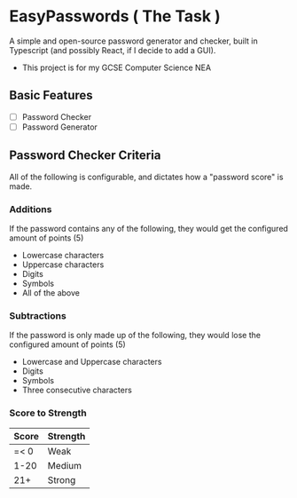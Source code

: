 # EasyPasswords ( The Task )
A simple and open-source password generator and checker, built in Typescript (and possibly React, if I decide to add a GUI).
- This project is for my GCSE Computer Science NEA

## Basic Features
- [ ] Password Checker
- [ ] Password Generator

## Password Checker Criteria
All of the following is configurable, and dictates how a "password score" is made.

### Additions
If the password contains any of the following, they would get the configured amount of points (5)
- Lowercase characters
- Uppercase characters
- Digits
- Symbols
- All of the above

### Subtractions
If the password is only made up of the following, they would lose the configured amount of points (5)
- Lowercase and Uppercase characters
- Digits
- Symbols
- Three consecutive characters

### Score to Strength
| Score | Strength |
| ----- | -------- |
| =< 0  | Weak     |
| 1-20  | Medium   |
| 21+   | Strong   |
